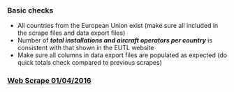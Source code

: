 ### Basic checks
 
 * All countries from the European Union exist (make sure all included in the scrape files and data export files)
 * Number of _**total installations and aircraft operators per country**_ is consistent with that shown in the EUTL website
 * Make sure all columns in data export files are populated as expected (do quick totals check compared to previous scrapes)
 

### [Web Scrape 01/04/2016](/docs/WebScrape_07_04_2016.md)
